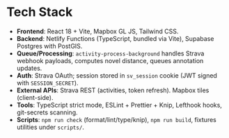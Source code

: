 # Tech Stack

- **Frontend**: React 18 + Vite, Mapbox GL JS, Tailwind CSS.
- **Backend**: Netlify Functions (TypeScript, bundled via Vite), Supabase Postgres with PostGIS.
- **Queue/Processing**: `activity-process-background` handles Strava webhook payloads, computes novel distance, queues annotation updates.
- **Auth**: Strava OAuth; session stored in `sv_session` cookie (JWT signed with `SESSION_SECRET`).
- **External APIs**: Strava REST (activities, token refresh). Mapbox tiles (client-side).
- **Tools**: TypeScript strict mode, ESLint + Prettier + Knip, Lefthook hooks, git-secrets scanning.
- **Scripts**: `npm run check` (format/lint/type/knip), `npm run build`, fixtures utilities under `scripts/`.
